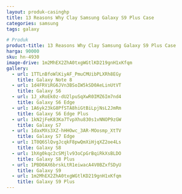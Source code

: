 ```yaml
---
layout: produk-casinghp
title: 13 Reasons Why Clay Samsung Galaxy S9 Plus Case
categories: samsung
tags: galaxy

# Produk
product-title: 13 Reasons Why Clay Samsung Galaxy S9 Plus Case
harga: 90000
sku: hn-4930
image-drive: 1m2MhEX2ZhA0txgWGtlKD219gnH1xKfqm
gallery:
  - url: 1TTLnBfoWlKiyAF_PmuCMUibPLXRh8EGy
    title: Galaxy Note 8
  - url: 1d4FRViRG6JVn3BSoIW5kSD0AeLinUtVT
    title: Galaxy S6
  - url: 1J_xRoEk0z-dU2lpuSqXwR0IMZ6Im7nd4
    title: Galaxy S6 Edge
  - url: 1A6yk23kG8PfSTA8hiGtBiLpjNsL2JmRm
    title: Galaxy S6 Edge Plus
  - url: 1kN2jFeK83Ka7TvpXhu830s1vNNOP9zGW
    title: Galaxy S7
  - url: 1daxMXs3XZ-hHHOwc_3AR-MOosmp_XtTV
    title: Galaxy S7 Edge
  - url: 1T0Q6SlQvgJcqkF8pwQmXiHjqXZ2oe4Ls
    title: Galaxy S8
  - url: 1hXg0kqc2cSMjlv93oCpGrBqiRkXsBLDO
    title: Galaxy S8 Plus
  - url: 1PBD0AX6brskLtR1eiwacA4V0BZxfSDyU
    title: Galaxy S9
  - url: 1m2MhEX2ZhA0txgWGtlKD219gnH1xKfqm
    title: Galaxy S9 Plus
---
```

